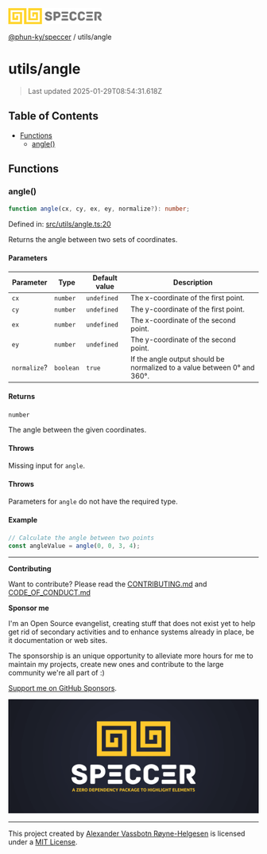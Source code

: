 <div>
  <img alt="SPECCER logo" src="https://raw.githubusercontent.com/phun-ky/speccer/main/public/logo-speccer-horizontal-colored-package.svg?raw=true" style="max-height:32px;" />
</div>

[@phun-ky/speccer](../README.md) / utils/angle

# utils/angle

> Last updated 2025-01-29T08:54:31.618Z

## Table of Contents

- [Functions](#functions)
  - [angle()](#angle)

## Functions

### angle()

```ts
function angle(cx, cy, ex, ey, normalize?): number;
```

Defined in: [src/utils/angle.ts:20](https://github.com/phun-ky/speccer/blob/main/src/utils/angle.ts#L20)

Returns the angle between two sets of coordinates.

#### Parameters

| Parameter    | Type      | Default value | Description                                                              |
| ------------ | --------- | ------------- | ------------------------------------------------------------------------ |
| `cx`         | `number`  | `undefined`   | The x-coordinate of the first point.                                     |
| `cy`         | `number`  | `undefined`   | The y-coordinate of the first point.                                     |
| `ex`         | `number`  | `undefined`   | The x-coordinate of the second point.                                    |
| `ey`         | `number`  | `undefined`   | The y-coordinate of the second point.                                    |
| `normalize`? | `boolean` | `true`        | If the angle output should be normalized to a value between 0° and 360°. |

#### Returns

`number`

The angle between the given coordinates.

#### Throws

Missing input for `angle`.

#### Throws

Parameters for `angle` do not have the required type.

#### Example

```ts
// Calculate the angle between two points
const angleValue = angle(0, 0, 3, 4);
```

---

**Contributing**

Want to contribute? Please read the [CONTRIBUTING.md](https://github.com/phun-ky/speccer/blob/main/CONTRIBUTING.md) and [CODE_OF_CONDUCT.md](https://github.com/phun-ky/speccer/blob/main/CODE_OF_CONDUCT.md)

**Sponsor me**

I'm an Open Source evangelist, creating stuff that does not exist yet to help get rid of secondary activities and to enhance systems already in place, be it documentation or web sites.

The sponsorship is an unique opportunity to alleviate more hours for me to maintain my projects, create new ones and contribute to the large community we're all part of :)

[Support me on GitHub Sponsors](https://github.com/sponsors/phun-ky).

![Speccer banner, with logo and slogan: A zero dependency package to annotate or highlight elements](https://github.com/phun-ky/speccer/blob/main/public/speccer-banner.png?raw=true)

---

This project created by [Alexander Vassbotn Røyne-Helgesen](http://phun-ky.net) is licensed under a [MIT License](https://choosealicense.com/licenses/mit/).
